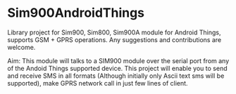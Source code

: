 # Sim900AndroidThings
Library project for Sim900, Sim800, Sim900A module for Android Things, supports GSM + GPRS operations. Any suggestions and contributions are welcome.

Aim: This module will talks to a SIM900 module over the serial port from any of the Andoid Things supported device. This project will enable you to send and receive SMS in all formats (Although initially only Ascii text sms will be supported), make GPRS network call in just few lines of client.
